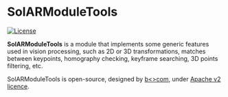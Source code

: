 # SolARModuleTools

[![License](https://img.shields.io/github/license/SolARFramework/SolARModuleTools?style=flat-square&label=License)](https://www.apache.org/licenses/LICENSE-2.0)

**SolARModuleTools** is a module that implements some generic features used in vision processing, such as 2D or 3D transformations, matches between keypoints, homography checking, keyframe searching, 3D points filtering, etc.

SolARModuleTools is open-source, designed by [b<>com](https://b-com.com/en), under [Apache v2 licence](https://www.apache.org/licenses/LICENSE-2.0).
